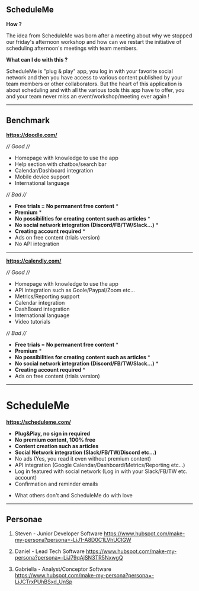 ## **ScheduleMe**

**How ?**

The idea from ScheduleMe was born after a meeting about why we stopped our friday's afternoon workshop and how can we restart the initiative of scheduling afternoon's meetings with team members.

**What can I do with this ?**

ScheduleMe is "plug & play" app, you log in with your favorite social network and then you have access to various content published by your team members or other collaborators.
But the heart of this application is about scheduling and with all the various tools this app have to offer, you and your team never miss an event/workshop/meeting ever again !

---

## **Benchmark**

**https://doodle.com/**

_// Good //_

- Homepage with knowledge to use the app
- Help section with chatbox/search bar
- Calendar/Dashboard integration
- Mobile device support
- International language

_// Bad //_

- **Free trials = No permanent free content** \*
- **Premium** \*
- **No possibilities for creating content such as articles** \*
- **No social network integration (Discord/FB/TW/Slack...)** \*
- **Creating account required** \*
- Ads on free content (trials version)
- No API integration

---

**https://calendly.com/**

_// Good //_

- Homepage with knowledge to use the app
- API integration such as Goole/Paypal/Zoom etc...
- Metrics/Reporting support
- Calendar integration
- DashBoard integration
- International language
- Video tutorials

_// Bad //_

- **Free trials = No permanent free content** \*
- **Premium** \*
- **No possibilities for creating content such as articles** \*
- **No social network integration (Discord/FB/TW/Slack...)** \*
- **Creating account required** \*
- Ads on free content (trials version)

---

# ScheduleMe

**https://scheduleme.com/**

- **Plug&Play, no sign in required**
- **No premium content, 100% free**
- **Content creation such as articles**
- **Social Network integration (Slack/FB/TW/Discord etc...)**
- No ads (Yes, you read it even without premium content)
- API integration (Google Calendar/Dashboard/Metrics/Reporting etc...)
- Log in featured with social network (Log in with your Slack/FB/TW etc. account)
- Confirmation and reminder emails

* What others don't and ScheduleMe do with love

---

## **Personae**

1. Steven - Junior Developer Software
   https://www.hubspot.com/make-my-persona?persona=-LiJ1-A8D0C1LVhUClGW

2. Daniel - Lead Tech Software
   https://www.hubspot.com/make-my-persona?persona=-LiJ79qAjSN3TR5NxwgQ

3. Gabriella - Analyst/Conceptor Software
   https://www.hubspot.com/make-my-persona?persona=-LiJCTrxPUhBSxd_UnSp
